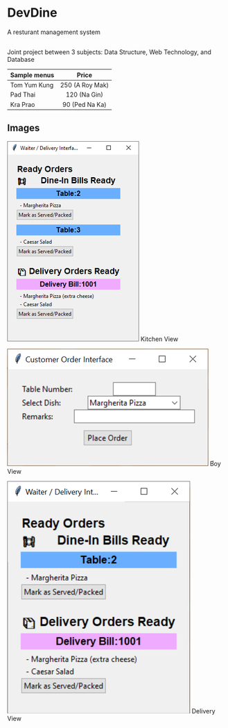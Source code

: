 # DevDine
A resturant management system
##
Joint project between 3 subjects: Data Structure, Web Technology, and Database

| Sample menus  | Price           |
| ------------- |:---------------:|
| Tom Yum Kung  | 250 (A Roy Mak) |
| Pad Thai      | 120 (Na Gin)    |
| Kra Prao      | 90 (Ped Na Ka)  |

## Images

![This is an alt text.](/screen1.png "screen from hell.") Kitchen View

![This is an alt text.](/screen2.png "screen from hell.") B๋oy View

![This is an alt text.](/screen3.png "screen from hell.") Delivery View
